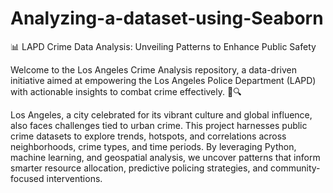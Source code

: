 # Analyzing-a-dataset-using-Seaborn
📊 LAPD Crime Data Analysis: Unveiling Patterns to Enhance Public Safety

Welcome to the Los Angeles Crime Analysis repository, a data-driven initiative aimed at empowering the Los Angeles Police Department (LAPD) with actionable insights to combat crime effectively. 🌆🔍

Los Angeles, a city celebrated for its vibrant culture and global influence, also faces challenges tied to urban crime. This project harnesses public crime datasets to explore trends, hotspots, and correlations across neighborhoods, crime types, and time periods. By leveraging Python, machine learning, and geospatial analysis, we uncover patterns that inform smarter resource allocation, predictive policing strategies, and community-focused interventions.
